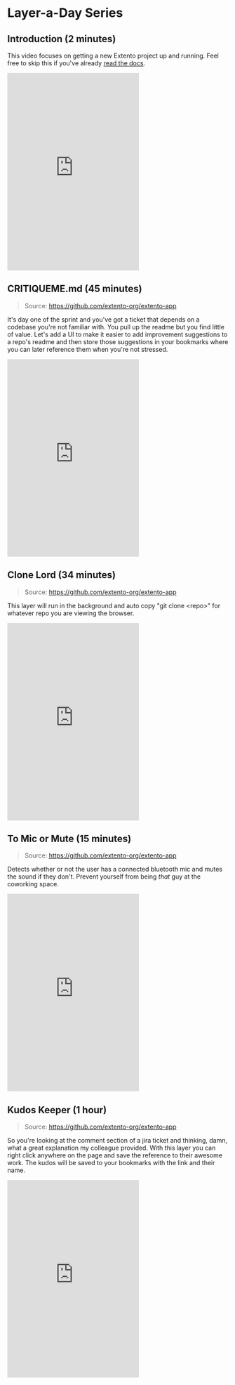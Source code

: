 # Layer-a-Day Series

## Introduction (2 minutes)

This video focuses on getting a new Extento project up and running. Feel free to skip this if you've already [read the docs](learn/quickstart.md).

<div style="max-width: 90%; width: 800px;">
<iframe height="450" src="https://www.youtube.com/embed/dQw4w9WgXcQ" title="YouTube video player" frameborder="0" allow="accelerometer; clipboard-write; encrypted-media; gyroscope; picture-in-picture" allowfullscreen></iframe>
</div>

## CRITIQUEME.md (45 minutes)

> Source: https://github.com/extento-org/extento-app

It's day one of the sprint and you've got a ticket that depends on a codebase you're not familiar with. You pull up the readme but you find little of value. Let's add a UI to make it easier to add improvement suggestions to a repo's readme and then store those suggestions in your bookmarks where you can later reference them when you're not stressed.

<div style="max-width: 90%; width: 800px;">
<iframe height="450" src="https://www.youtube.com/embed/dQw4w9WgXcQ" title="YouTube video player" frameborder="0" allow="accelerometer; autoplay; clipboard-write; encrypted-media; gyroscope; picture-in-picture" allowfullscreen></iframe>
</div>

## Clone Lord (34 minutes)

> Source: https://github.com/extento-org/extento-app

This layer will run in the background and auto copy "git clone \<repo\>" for whatever repo you are viewing the browser.

<div style="max-width: 90%; width: 800px;">
<iframe height="450" src="https://www.youtube.com/embed/dQw4w9WgXcQ" title="YouTube video player" frameborder="0" allow="accelerometer; autoplay; clipboard-write; encrypted-media; gyroscope; picture-in-picture" allowfullscreen></iframe>
</div>

## To Mic or Mute (15 minutes)

> Source: https://github.com/extento-org/extento-app

Detects whether or not the user has a connected bluetooth mic and mutes the sound if they don't. Prevent yourself from being *that* guy at the coworking space.

<div style="max-width: 90%; width: 800px;">
<iframe height="450" src="https://www.youtube.com/embed/dQw4w9WgXcQ" title="YouTube video player" frameborder="0" allow="accelerometer; autoplay; clipboard-write; encrypted-media; gyroscope; picture-in-picture" allowfullscreen></iframe>
</div>

## Kudos Keeper (1 hour)

> Source: https://github.com/extento-org/extento-app

So you're looking at the comment section of a jira ticket and thinking, damn, what a great explanation my colleague provided. With this layer you can right click anywhere on the page and save the reference to their awesome work. The kudos will be saved to your bookmarks with the link and their name.

<div style="max-width: 90%; width: 800px;">
<iframe height="450" src="https://www.youtube.com/embed/dQw4w9WgXcQ" title="YouTube video player" frameborder="0" allow="accelerometer; autoplay; clipboard-write; encrypted-media; gyroscope; picture-in-picture" allowfullscreen></iframe>
</div>

